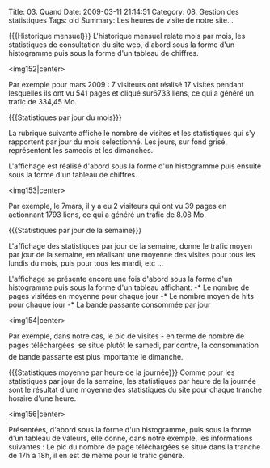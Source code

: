 Title: 03. Quand 
Date: 2009-03-11 21:14:51
Category: 08. Gestion des statistiques
Tags: old
Summary: Les heures de visite de notre site. . 

{{{Historique mensuel}}} 
L'historique mensuel relate mois par mois, les statistiques de consultation du site web, d'abord sous la forme d'un histogramme puis sous la forme d'un tableau de chiffres.

<img152|center>

Par exemple pour mars 2009 :
7 visiteurs ont réalisé 17 visites pendant lesquelles ils ont vu 541 pages et cliqué sur6733 liens, ce qui a généré un trafic de 334,45 Mo. 


{{{Statistiques par jour du mois}}}

La rubrique suivante affiche le nombre de visites et les statistiques qui s'y rapportent par jour du mois sélectionné. Les jours, sur fond grisé, représentent les samedis et les dimanches.

L'affichage est réalisé d'abord sous la forme d'un histogramme puis ensuite sous la forme d'un tableau de chiffres.

<img153|center>

Par exemple, le 7mars, il y a eu 2 visiteurs qui ont vu 39 pages en actionnant 1793 liens, ce qui a généré un trafic de 8.08 Mo.

{{{Statistiques par jour de la semaine}}}

L'affichage des statistiques par jour de la semaine, donne le trafic moyen par jour de la semaine, en réalisant une moyenne des visites pour tous les lundis du mois, puis pour tous les mardi, etc ...

L'affichage se présente encore une fois d'abord sous la forme d'un histogramme puis sous la forme d'un tableau affichant:
-* Le nombre de pages visitées en moyenne pour chaque jour
-* Le nombre moyen de hits pour chaque jour
-* La bande passante consommée par jour

<img154|center>

Par exemple, dans notre cas,  le pic de visites - en terme de nombre de pages téléchargées  se situe plutôt le samedi, par contre, la consommation de bande passante est plus importante le dimanche.

{{{Statistiques moyenne par heure de la journée}}}
Comme pour les statistiques par jour de la semaine, les statistiques par heure de la journée sont le résultat d'une moyenne des statistiques du site pour chaque tranche horaire d'une heure.

<img156|center>

Présentées, d'abord sous la forme d'un histogramme, puis sous la forme d'un tableau de valeurs, elle donne, dans notre exemple, les informations suivantes :
Le pic du nombre de page téléchargées se situe dans la tranche de 17h à 18h, il en est de même pour le trafic généré.
